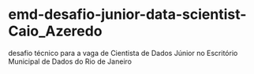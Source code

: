 # emd-desafio-junior-data-scientist-Caio_Azeredo
 desafio técnico para a vaga de Cientista de Dados Júnior no Escritório Municipal de Dados do Rio de Janeiro
